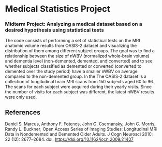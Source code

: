 # Medical Statistics Project
### Midterm Project: Analyzing a medical dataset based on a desired hypothesis using statistical tests  
The code consists of performing a set of statistical tests on the MRI anatomic volume results from OASIS-2 dataset and visualizing the distribution of them among different subject groups. The goal was to find a relationship between the size of nWBV (normalized whole-brain volume) and dementia level (non-demented, demented, and converted) and to see whether subjects classified as demented or converted (converted to demented over the study period) have a smaller nWBV on average compared to the non-demented group. In the 
The OASIS-2 dataset is a collection of longitudinal brain MRI scans from 150 subjects aged 60 to 96.
The scans for each subject were acquired during their yearly visits. Since the number of visits for each subject was different, the latest nWBV results were only used.

## References
Daniel S. Marcus, Anthony F. Fotenos, John G. Csernansky, John C. Morris, Randy L. Buckner; Open Access Series of Imaging Studies: Longitudinal MRI Data in Nondemented and Demented Older Adults. J Cogn Neurosci 2010; 22 (12): 2677–2684. doi: https://doi.org/10.1162/jocn.2009.21407
